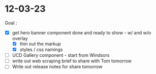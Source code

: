 # 12-03-23

Goal :
- [x] get hero banner component done and ready to show - w/ and w/o overlay
  - [x] thin out the markup
  - [x] styles / css namings
- [ ] UCD Gallery component - start from Windsors
- [ ] write out web scraping brief to share with Tom tomorrow
- [ ] Write out release notes for share tomorrow